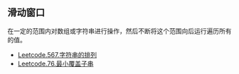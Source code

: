 ## 滑动窗口
在一定的范围内对数组或字符串进行操作，然后不断将这个范围向后运行遍历所有的值。

- [Leetcode.567.字符串的排列](567.%20字符串的排列.md)
- [Leetcode.76.最小覆盖子串](76.%20最小覆盖子串.md)